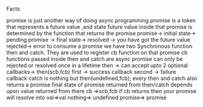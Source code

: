 Facts

promise is just another way of doing async programming
promise is a token that represents a future value ,and state
future value inside that promise is determined by the function that returns the promise
promise-> initial state-> pending
promise -> final state-> resolved -> you have got the future value rejected-> error
to consume a promise we have two Synchronous function then and catch. They are used to register cb function on that promise
cb functions passed inside then and catch are async
promise can only be rejected or resolved once in a lifetime
then -> can accept upto 2 optional callbacks-> then(scb,fcb) first -> success callback second -> failure callback
catch is nothing but then(undefined,fcb);
every then and catch also returns a promise
final state of promise returned from then/catch depends upon value returned from there cb =>scb,fcb if cb returns then your promise will resolve into val=>val nothing=> undefined promise=> promise
